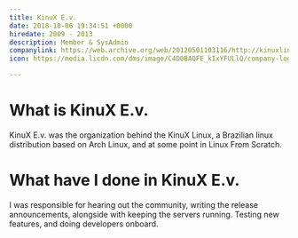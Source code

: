 ```yaml
---
title: KinuX E.v.
date: 2018-10-06 19:34:51 +0000
hiredate: 2009 - 2013
description: Member & SysAdmin
companylink: https://web.archive.org/web/20120501103116/http://kinuxlinux.org:80/
icon: https://media.licdn.com/dms/image/C4D0BAQFE_kIxYFULlQ/company-logo_200_200/0?e=1545868800&v=beta&t=xDv7m_M9PJN7zH46bHiX-gIWgoI8h5dn8RThTLIoIYo

---
```

What is KinuX E.v.
==

KinuX E.v. was the organization behind the KinuX Linux, a Brazilian linux distribution based on Arch Linux, and at some point in Linux From Scratch.

What have I done in KinuX E.v.
==

I was responsible for hearing out the community, writing the release announcements, alongside with keeping the servers running. Testing new features, and doing developers onboard.
